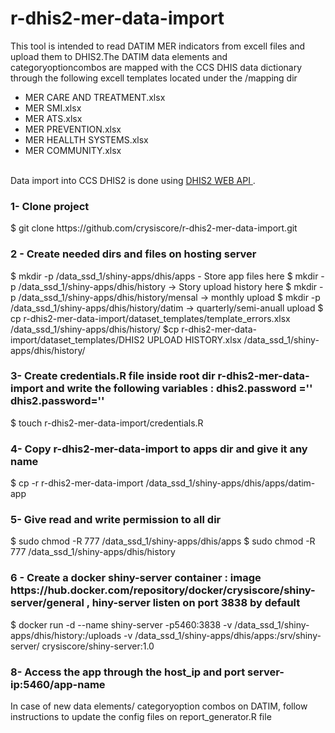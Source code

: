 # r-dhis2-mer-data-import
This  tool is intended to read DATIM MER indicators from excell files and upload them to DHIS2.The DATIM data elements and categoryoptioncombos are mapped with the CCS DHIS data dictionary through the following excell templates located under the /mapping dir
<ul>
  <li>MER CARE AND TREATMENT.xlsx</li>
  <li>MER SMI.xlsx</li>
  <li>MER ATS.xlsx</li>
   <li>MER PREVENTION.xlsx</li>  
   <li>MER HEALLTH SYSTEMS.xlsx </li>
   <li>MER COMMUNITY.xlsx </li>
</ul>   </br>
Data import into CCS DHIS2 is done using  <a href="https://docs.dhis2.org/en/develop/using-the-api/dhis-core-version-237/introduction.html"> DHIS2 WEB API </a>.

<h3>  1- Clone project </h3>
 $ git clone https://github.com/crysiscore/r-dhis2-mer-data-import.git

 <h3> 2 - Create  needed dirs and files on hosting server  </h3>
 $ mkdir -p  /data_ssd_1/shiny-apps/dhis/apps  - Store app files here
 $ mkdir -p  /data_ssd_1/shiny-apps/dhis/history          ->  Story upload history here
 $ mkdir -p  /data_ssd_1/shiny-apps/dhis/history/mensal   ->  monthly upload
 $ mkdir -p  /data_ssd_1/shiny-apps/dhis/history/datim    ->  quarterly/semi-anuall upload
 $ cp r-dhis2-mer-data-import/dataset_templates/template_errors.xlsx  /data_ssd_1/shiny-apps/dhis/history/
 $cp r-dhis2-mer-data-import/dataset_templates/DHIS2 UPLOAD HISTORY.xlsx /data_ssd_1/shiny-apps/dhis/history/

 <h3> 3- Create credentials.R file inside root dir r-dhis2-mer-data-import and write the following variables :
   dhis2.password =''
   dhis2.password=''  </h3>
 $ touch r-dhis2-mer-data-import/credentials.R

 <h3> 4- Copy  r-dhis2-mer-data-import  to apps dir and give it any name  </h3>
  $ cp -r r-dhis2-mer-data-import /data_ssd_1/shiny-apps/dhis/apps/datim-app

<h3> 5- Give read and write permission to all dir </h3>
  $ sudo  chmod -R 777  /data_ssd_1/shiny-apps/dhis/apps
  $ sudo  chmod -R 777  /data_ssd_1/shiny-apps/dhis/history


<h3> 6 - Create a docker shiny-server  container : image https://hub.docker.com/repository/docker/crysiscore/shiny-server/general  , hiny-server listen on port 3838 by default</h3>

$ docker run -d --name shiny-server -p5460:3838 -v /data_ssd_1/shiny-apps/dhis/history:/uploads -v /data_ssd_1/shiny-apps/dhis/apps:/srv/shiny-server/ crysiscore/shiny-server:1.0


<h3> 8- Access the app through the host_ip and port server-ip:5460/app-name </h3>


</h3> In case of new  data elements/ categoryoption combos  on DATIM,  follow instructions to update the config files on report_generator.R file</h3>

